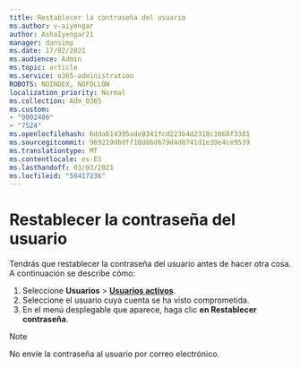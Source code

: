 ```yaml
---
title: Restablecer la contraseña del usuario
ms.author: v-aiyengar
author: AshaIyengar21
manager: dansimp
ms.date: 17/02/2021
ms.audience: Admin
ms.topic: article
ms.service: o365-administration
ROBOTS: NOINDEX, NOFOLLOW
localization_priority: Normal
ms.collection: Adm_O365
ms.custom:
- "9002486"
- "7524"
ms.openlocfilehash: 6dda614395ade8341fcd223b4d2318c1068f3381
ms.sourcegitcommit: 969219d6dff18d86d679d4d8741d1e39e4ce9539
ms.translationtype: MT
ms.contentlocale: es-ES
ms.lasthandoff: 03/03/2021
ms.locfileid: "50417236"
---
```

# <a name="reset-the-users-password"></a>Restablecer la contraseña del usuario

Tendrás que restablecer la contraseña del usuario antes de hacer otra cosa. A continuación se describe cómo:

1. Seleccione **Usuarios**  >  **[Usuarios activos](https://go.microsoft.com/fwlink/p/?linkid=834822)**.
1. Seleccione el usuario cuya cuenta se ha visto comprometida.
1. En el menú desplegable que aparece, haga clic **en Restablecer contraseña**.

> [!NOTE]
> No envíe la contraseña al usuario por correo electrónico.
